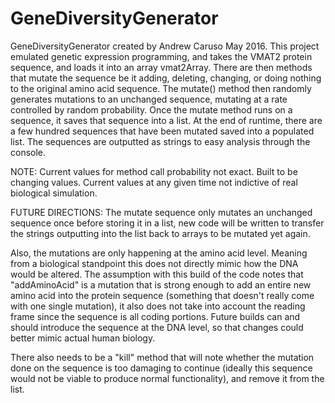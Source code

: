# GeneDiversityGenerator

GeneDiversityGenerator created by Andrew Caruso May 2016.
This project emulated genetic expression programming, and takes the VMAT2 protein sequence, and loads it into an array vmat2Array. There are then methods that mutate the sequence be it adding, deleting, changing, or doing nothing to the original amino acid sequence. The mutate() method then randomly generates mutations to an unchanged sequence, mutating at a rate controlled by random probability. Once the mutate method runs on a sequence, it saves that sequence into a list. At the end of runtime, there are a few hundred sequences that have been mutated saved into a populated list. The sequences are outputted as strings to easy analysis through the console. 

NOTE: Current values for method call probability not exact. Built to be changing values. Current values at any given time not indictive of real biological simulation.

FUTURE DIRECTIONS:
The mutate sequence only mutates an unchanged sequence once before storing it in a list, new code will be written to transfer the strings outputting into the list back to arrays to be mutated yet again.

Also, the mutations are only happening at the amino acid level. Meaning from a biological standpoint this does not directly mimic how the DNA would be altered. The assumption with this build of the code notes that "addAminoAcid" is a mutation that is strong enough to add an entire new amino acid into the protein sequence (something that doesn't really come with one single mutation), it also does not take into account the reading frame since the sequence is all coding portions. Future builds can and should introduce the sequence at the DNA level, so that changes could better mimic actual human biology. 

There also needs to be a "kill" method that will note whether the mutation done on the sequence is too damaging to continue (ideally this sequence would not be viable to produce normal functionality), and remove it from the list.
